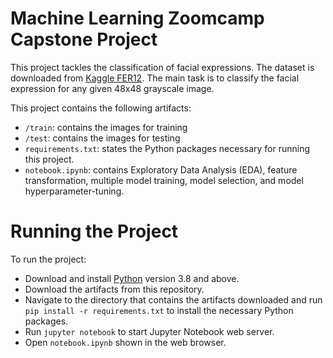 # Machine Learning Zoomcamp Capstone Project
This project tackles the classification of facial expressions. The
dataset is downloaded from [Kaggle FER12][data-source]. The main task
is to classify the facial expression for any given 48x48 grayscale image.

This project contains the following artifacts:

* `/train`: contains the images for training
* `/test`: contains the images for testing
* `requirements.txt`: states the Python packages necessary for running
  this project.
* `notebook.ipynb`: contains Exploratory Data Analysis (EDA), feature
  transformation, multiple model training, model selection, and model
  hyperparameter-tuning.

# Running the Project

To run the project:

* Download and install [Python][python] version 3.8 and above.
* Download the artifacts from this repository.
* Navigate to the directory that contains the artifacts downloaded and
  run `pip install -r requirements.txt` to install the necessary Python
  packages.
* Run `jupyter notebook` to start Jupyter Notebook web server.
* Open `notebook.ipynb` shown in the web browser.

[data-source]: https://www.kaggle.com/msambare/fer2013
[python]: https://www.python.org
